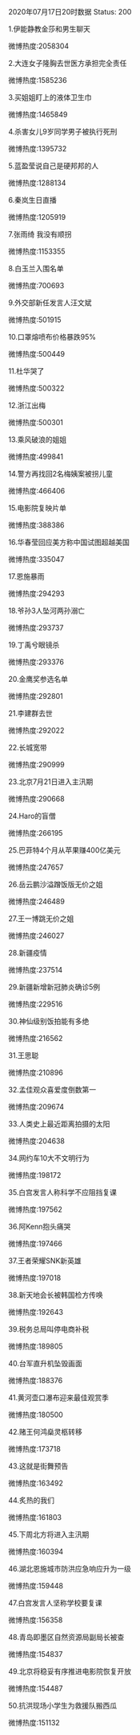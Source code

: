 2020年07月17日20时数据
Status: 200

1.伊能静教金莎和男生聊天

微博热度:2058304

2.大连女子隆胸去世医方承担完全责任

微博热度:1585236

3.买姐姐盯上的液体卫生巾

微博热度:1465849

4.杀害女儿9岁同学男子被执行死刑

微博热度:1395732

5.蓝盈莹说自己是硬邦邦的人

微博热度:1288134

6.秦岚生日直播

微博热度:1205919

7.张雨绮 我没有顺拐

微博热度:1153355

8.白玉兰入围名单

微博热度:700693

9.外交部新任发言人汪文斌

微博热度:501915

10.口罩熔喷布价格暴跌95%

微博热度:500449

11.杜华哭了

微博热度:500322

12.浙江出梅

微博热度:500301

13.乘风破浪的姐姐

微博热度:499841

14.警方再找回2名梅姨案被拐儿童

微博热度:466406

15.电影院复映片单

微博热度:388386

16.华春莹回应美方称中国试图超越美国

微博热度:335047

17.恩施暴雨

微博热度:294293

18.爷孙3人坠河两孙溺亡

微博热度:293737

19.丁禹兮眼镜杀

微博热度:293376

20.金鹰奖参选名单

微博热度:292801

21.李建群去世

微博热度:292022

22.长城宽带

微博热度:290999

23.北京7月21日进入主汛期

微博热度:290668

24.Haro的盲僧

微博热度:266195

25.巴菲特4个月从苹果赚400亿美元

微博热度:247657

26.岳云鹏沙溢蹭饭版无价之姐

微博热度:246489

27.王一博跳无价之姐

微博热度:246027

28.新疆疫情

微博热度:237514

29.新疆新增新冠肺炎确诊5例

微博热度:229516

30.神仙级别饭拍能有多绝

微博热度:216562

31.王思聪

微博热度:210896

32.孟佳观众喜爱度倒数第一

微博热度:209674

33.人类史上最近距离拍摄的太阳

微博热度:204638

34.网约车10大不文明行为

微博热度:198172

35.白宫发言人称科学不应阻挡复课

微博热度:197562

36.阿Kenn抱头痛哭

微博热度:197466

37.王者荣耀SNK新英雄

微博热度:197018

38.新天地会长被韩国检方传唤

微博热度:192643

39.税务总局叫停电商补税

微博热度:189805

40.台军直升机坠毁画面

微博热度:188376

41.黄河壶口瀑布迎来最佳观赏季

微博热度:180500

42.赌王何鸿燊灵柩转移

微博热度:173718

43.这就是街舞预告

微博热度:163492

44.炙热的我们

微博热度:161803

45.下周北方将进入主汛期

微博热度:160394

46.湖北恩施城市防洪应急响应升为一级

微博热度:159448

47.白宫发言人坚称学校要复课

微博热度:156358

48.青岛即墨区自然资源局副局长被查

微博热度:154837

49.北京将稳妥有序推进电影院恢复开放

微博热度:154487

50.抗洪现场小学生为救援队搬西瓜

微博热度:151132


